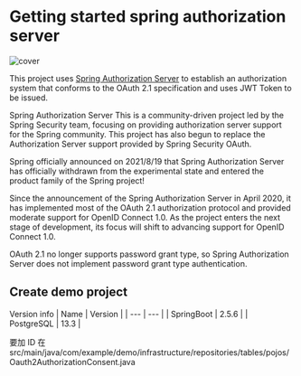 # Getting started spring authorization server

![cover](https://i.imgur.com/o9NHjhw.jpg)

This project uses [Spring Authorization Server](https://github.com/spring-projects/spring-authorization-server) to establish an authorization system that conforms to the OAuth 2.1 specification and uses JWT Token to be issued.

Spring Authorization Server This is a community-driven project led by the Spring Security team, focusing on providing authorization server support for the Spring community. This project has also begun to replace the Authorization Server support provided by Spring Security OAuth.  

Spring officially announced on 2021/8/19 that Spring Authorization Server has officially withdrawn from the experimental state and entered the product family of the Spring project!  

Since the announcement of the Spring Authorization Server in April 2020, it has implemented most of the OAuth 2.1 authorization protocol and provided moderate support for OpenID Connect 1.0. As the project enters the next stage of development, its focus will shift to advancing support for OpenID Connect 1.0.  

OAuth 2.1 no longer supports password grant type, so Spring Authorization Server does not implement password grant type authentication.  

## Create demo project

Version info
| Name | Version |
| --- | --- |
| SpringBoot | 2.5.6 |
| PostgreSQL | 13.3 |


要加 ID 在 src/main/java/com/example/demo/infrastructure/repositories/tables/pojos/Oauth2AuthorizationConsent.java  
